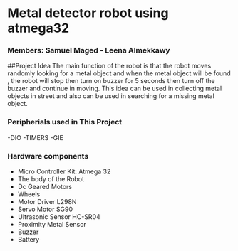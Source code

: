 # Metal detector robot using atmega32  
### Members: Samuel Maged - Leena Almekkawy

##Project Idea 
The main function of the robot is that the robot moves randomly looking for a metal object and when the metal object will be found , the robot will stop then 
turn on buzzer for 5 seconds then turn off the buzzer and continue in moving.
This idea can be used in collecting metal objects in 
street and also can be used in searching for a missing 
metal object.

### Peripherials used in This Project 
 -DIO
 -TIMERS
 -GIE
 
 ### Hardware components 
 - Micro Controller Kit: Atmega 32 
 - The body of the Robot 
 - Dc Geared Motors
 - Wheels
 - Motor Driver L298N 
 - Servo Motor SG90
 - Ultrasonic Sensor HC-SR04
 - Proximity Metal Sensor
 - Buzzer 
 - Battery

